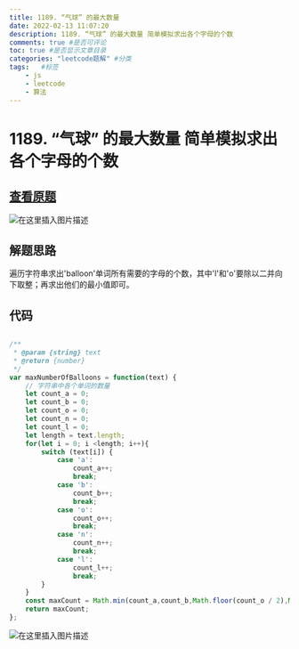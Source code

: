 ```yaml
---
title: 1189. “气球” 的最大数量
date: 2022-02-13 11:07:20
description: 1189. “气球” 的最大数量 简单模拟求出各个字母的个数
comments: true #是否可评论
toc: true #是否显示文章目录
categories: "leetcode题解" #分类
tags:   #标签
	- js
	- leetcode
	- 算法
---
```


# 1189. “气球” 的最大数量 简单模拟求出各个字母的个数

## [查看原题]()
![在这里插入图片描述](https://img-blog.csdnimg.cn/bbe8e460ccf448a3adce73e00f5717d9.png?x-oss-process=image/watermark,type_d3F5LXplbmhlaQ,shadow_50,text_Q1NETiBA562xLi4=,size_20,color_FFFFFF,t_70,g_se,x_16)

## 解题思路

遍历字符串求出'balloon'单词所有需要的字母的个数，其中'l'和'o'要除以二并向下取整；再求出他们的最小值即可。

## 代码

```javascript

/**
 * @param {string} text
 * @return {number}
 */
var maxNumberOfBalloons = function(text) {
	// 字符串中各个单词的数量
	let count_a = 0;
	let count_b = 0;
	let count_o = 0;
	let count_n = 0;
	let count_l = 0;
	let length = text.length;
	for(let i = 0; i <length; i++){
		switch (text[i]) {
			case 'a':
				count_a++;
				break;
			case 'b':
				count_b++;
				break;			
			case 'o':
				count_o++;
				break;			
			case 'n':
				count_n++;
				break;			
			case 'l':
				count_l++;
				break;
		}
	}
	const maxCount = Math.min(count_a,count_b,Math.floor(count_o / 2),Math.floor(count_l / 2),count_n);
	return maxCount;
};

```

![在这里插入图片描述](https://img-blog.csdnimg.cn/55cf8360e5884efdb52e99d7eeac1984.png?x-oss-process=image/watermark,type_d3F5LXplbmhlaQ,shadow_50,text_Q1NETiBA562xLi4=,size_20,color_FFFFFF,t_70,g_se,x_16)
